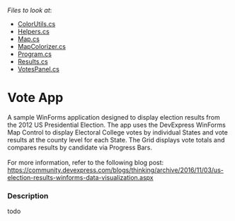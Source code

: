 <!-- default file list -->
*Files to look at*:

* [ColorUtils.cs](./CS/VoteApp/ColorUtils.cs)
* [Helpers.cs](./CS/VoteApp/Helpers.cs)
* [Map.cs](./CS/VoteApp/Map.cs)
* [MapColorizer.cs](./CS/VoteApp/MapColorizer.cs)
* [Program.cs](./CS/VoteApp/Program.cs)
* [Results.cs](./CS/VoteApp/Results.cs)
* [VotesPanel.cs](./CS/VoteApp/VotesPanel.cs)
<!-- default file list end -->
# Vote App


A sample WinForms application designed to display election results from the 2012 US Presidential Election. The app uses the DevExpress WinForms Map Control to display Electoral College votes by individual States and vote results at the county level for each State. The Grid displays vote totals and compares results by candidate via Progress Bars.<br><br>For more information, refer to the following blog post: <a href="https://community.devexpress.com/blogs/thinking/archive/2016/11/03/us-election-results-winforms-data-visualization.aspx">https://community.devexpress.com/blogs/thinking/archive/2016/11/03/us-election-results-winforms-data-visualization.aspx</a>


<h3>Description</h3>

todo

<br/>


